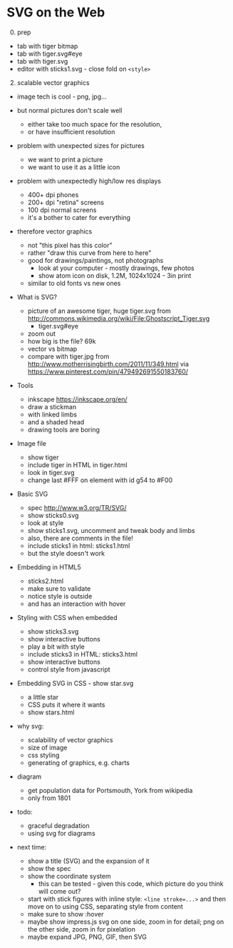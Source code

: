 SVG on the Web
====

0. prep
  - tab with tiger bitmap
  - tab with tiger.svg#eye
  - tab with tiger.svg
  - editor with sticks1.svg - close fold on `<style>`


2. scalable vector graphics
  - image tech is cool - png, jpg...
  - but normal pictures don't scale well
    - either take too much space for the resolution,
    - or have insufficient resolution
  - problem with unexpected sizes for pictures
    - we want to print a picture
    - we want to use it as a little icon
  - problem with unexpectedly high/low res displays
    - 400+ dpi phones
    - 200+ dpi "retina" screens
    - 100 dpi normal screens
    - it's a bother to cater for everything
  - therefore vector graphics
    - not "this pixel has this color"
    - rather "draw this curve from here to here"
    - good for drawings/paintings, not photographs
      - look at your computer - mostly drawings, few photos
      - show atom icon on disk, 1.2M, 1024x1024 - 3in print
    - similar to old fonts vs new ones


- What is SVG?
  - picture of an awesome tiger, huge tiger.svg from http://commons.wikimedia.org/wiki/File:Ghostscript_Tiger.svg
    - tiger.svg#eye
  - zoom out
  - how big is the file? 69k
  - vector vs bitmap
  - compare with tiger.jpg from http://www.motherrisingbirth.com/2011/11/349.html via https://www.pinterest.com/pin/479492691550183760/
- Tools
  - inkscape https://inkscape.org/en/
  - draw a stickman
  - with linked limbs
  - and a shaded head
  - drawing tools are boring
- Image file
  - show tiger
  - include tiger in HTML in tiger.html
  - look in tiger.svg
  - change last #FFF on element with id g54 to #F00
- Basic SVG
  - spec http://www.w3.org/TR/SVG/
  - show sticks0.svg
  - look at style
  - show sticks1.svg, uncomment and tweak body and limbs
  - also, there are comments in the file!
  - include sticks1 in html: sticks1.html
  - but the style doesn't work
- Embedding in HTML5
  - sticks2.html
  - make sure to validate
  - notice style is outside
  - and has an interaction with hover
- Styling with CSS when embedded
  - show sticks3.svg
  - show interactive buttons
  - play a bit with style
  - include sticks3 in HTML: sticks3.html
  - show interactive buttons
  - control style from javascript
- Embedding SVG in CSS
  - show star.svg
  - a little star
  - CSS puts it where it wants
  - show stars.html
- why svg:
  - scalability of vector graphics
  - size of image
  - css styling
  - generating of graphics, e.g. charts
- diagram
  - get population data for Portsmouth, York from wikipedia
  - only from 1801
- todo:
  - graceful degradation
  - using svg for diagrams


- next time:
  - show a title (SVG) and the expansion of it
  - show the spec
  - show the coordinate system
    - this can be tested - given this code, which picture do you think will come out?
  - start with stick figures with inline style: `<line stroke=...>` and then move on to using CSS, separating style from content
  - make sure to show :hover
  - maybe show impress.js svg on one side, zoom in for detail; png on the other side, zoom in for pixelation
  - maybe expand JPG, PNG, GIF, then SVG
